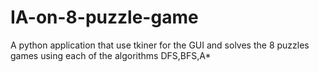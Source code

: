 # IA-on-8-puzzle-game
A python application that use tkiner for the GUI and solves the 8 puzzles games using each of the algorithms DFS,BFS,A*
